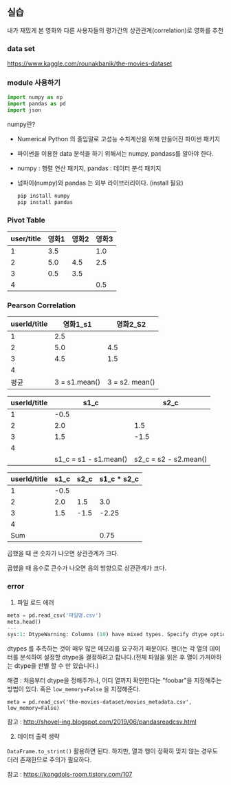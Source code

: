 ## 실습

내가 재밌게 본 영화와 다른 사용자들의 평가간의 상관관계(correlation)로 영화를 추천



### data set

https://www.kaggle.com/rounakbanik/the-movies-dataset



### module 사용하기

```python
import numpy as np
import pandas as pd
import json
```

numpy란?

- Numerical Python 의 줄임말로 고성능 수치계산을 위해 만들어진 파이썬 패키지

- 파이썬을 이용한 data 분석을 하기 위해서는 numpy, pandass를 알아야 한다.

- numpy : 행렬 연산 패키지, pandas : 데이터 분석 패키지

- 넘파이(numpy)와 pandas 는 외부 라이브러리이다. (install 필요)

  ```bash
  pip install numpy
  pip install pandas
  ```





### Pivot Table

| user/title | 영화1 | 영화2 | 영화3 |
| ---------- | ----- | ----- | ----- |
| 1          | 3.5   |       | 1.0   |
| 2          | 5.0   | 4.5   | 2.5   |
| 3          | 0.5   | 3.5   |       |
| 4          |       |       | 0.5   |



### Pearson Correlation

| userId/title | 영화1_s1      | 영화2_S2       |
| ------------ | ------------- | -------------- |
| 1            | 2.5           |                |
| 2            | 5.0           | 4.5            |
| 3            | 4.5           | 1.5            |
| 4            |               |                |
| 평균         | 3 = s1.mean() | 3 = s2. mean() |



| userId/title | s1_c                  | s2_c                  |
| ------------ | --------------------- | --------------------- |
| 1            | -0.5                  |                       |
| 2            | 2.0                   | 1.5                   |
| 3            | 1.5                   | -1.5                  |
| 4            |                       |                       |
|              | s1_c = s1 - s1.mean() | s2_c = s2 - s2.mean() |



| userId/title | s1_c | s2_c | s1_c * s2_c |
| ------------ | ---- | ---- | ----------- |
| 1            | -0.5 |      |             |
| 2            | 2.0  | 1.5  | 3.0         |
| 3            | 1.5  | -1.5 | -2.25       |
| 4            |      |      |             |
| Sum          |      |      | 0.75        |



곱했을 때 큰 숫자가 나오면 상관관계가 크다.

곱했을 때 음수로 큰수가 나오면 음의 방향으로 상관관계가 크다.







### error

1. 파일 로드 에러

```python
meta = pd.read_csv('파일명.csv')
meta.head()
---
sys:1: DtypeWarning: Columns (10) have mixed types. Specify dtype option on import or set low_memory=False.
```

dtypes 를 추측하는 것이 매우 많은 메모리를 요구하기 때문이다. 팬더는 각 열의 데이터를 분석하여 설정할 dtype을 결정하려고 합니다.(전체 파일을 읽은 후 열이 가져야하는 dtype을 판별 할 수 만 있습니다.)

해결 : 처음부터 dtype을 정해주거나, 어디 열까지 확인한다는 "foobar"을 지정해주는 방법이 있다. 혹은 `low_memory=False` 을 지정해준다. 

`meta = pd.read_csv('the-movies-dataset/movies_metadata.csv', low_memory=False)`

참고 : http://shovel-ing.blogspot.com/2019/06/pandasreadcsv.html



2. 데이터 출력 생략

`DataFrame.to_strint()` 활용하면 된다. 하지만, 열과 행이 정확히 맞지 않는 경우도 더러 존재한므로 주의가 필요하다.

참고 : https://kongdols-room.tistory.com/107